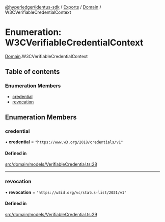 [@hyperledger/identus-sdk](../README.md) / [Exports](../modules.md) / [Domain](../modules/Domain.md) / W3CVerifiableCredentialContext

# Enumeration: W3CVerifiableCredentialContext

[Domain](../modules/Domain.md).W3CVerifiableCredentialContext

## Table of contents

### Enumeration Members

- [credential](Domain.W3CVerifiableCredentialContext.md#credential)
- [revocation](Domain.W3CVerifiableCredentialContext.md#revocation)

## Enumeration Members

### credential

• **credential** = ``"https://www.w3.org/2018/credentials/v1"``

#### Defined in

[src/domain/models/VerifiableCredential.ts:28](https://github.com/hyperledger-identus/sdk-ts/blob/ccc9c0ac7bbfa014ad60ef1b5e244665d7b8ffc1/src/domain/models/VerifiableCredential.ts#L28)

___

### revocation

• **revocation** = ``"https://w3id.org/vc/status-list/2021/v1"``

#### Defined in

[src/domain/models/VerifiableCredential.ts:29](https://github.com/hyperledger-identus/sdk-ts/blob/ccc9c0ac7bbfa014ad60ef1b5e244665d7b8ffc1/src/domain/models/VerifiableCredential.ts#L29)
